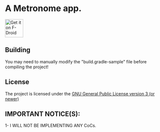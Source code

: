 # A Metronome app.

[<img src="https://f-droid.org/badge/get-it-on.png" alt="Get it on F-Droid" height="60">](https://f-droid.org/app/tk.radioactivemineral.metronome)

## Building
You may need to manually modify the "build.gradle-sample" file before compiling the project!

## License
The project is licensed under the [GNU General Public License version 3 (or newer)](https://notabug.org/wael/Metronome/src/master/LICENSE)

## IMPORTANT NOTICE(S):
1- I WILL NOT BE IMPLEMENTING ANY CoCs.
